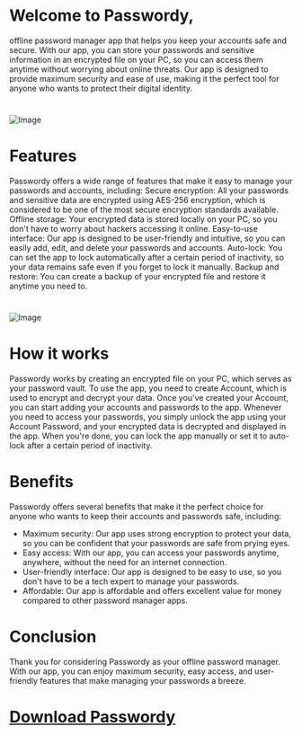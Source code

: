# Welcome to Passwordy,
offline password manager app that helps you keep your accounts safe and secure.
With our app, you can store your passwords and sensitive information in an encrypted file on your PC, so you can access them anytime without worrying about online threats.
Our app is designed to provide maximum security and ease of use, making it the perfect tool for anyone who wants to protect their digital identity.
# 
![Image](https://cdn.discordapp.com/attachments/1095762531152298096/1101902652499034182/Screenshot_2023-04-29_185337.png)

# Features

Passwordy offers a wide range of features that make it easy to manage your passwords and accounts, including:
Secure encryption: All your passwords and sensitive data are encrypted using AES-256 encryption, which is considered to be one of the most secure encryption standards available.
Offline storage: Your encrypted data is stored locally on your PC, so you don't have to worry about hackers accessing it online.
Easy-to-use interface: Our app is designed to be user-friendly and intuitive, so you can easily add, edit, and delete your passwords and accounts.
Auto-lock: You can set the app to lock automatically after a certain period of inactivity, so your data remains safe even if you forget to lock it manually.
Backup and restore: You can create a backup of your encrypted file and restore it anytime you need to.
# 
![Image](https://cdn.discordapp.com/attachments/1095762531152298096/1101902834783486064/Screenshot_2023-04-29_185222.png)

# How it works
Passwordy works by creating an encrypted file on your PC, which serves as your password vault.
To use the app, you need to create Account, which is used to encrypt and decrypt your data.
Once you've created your Account, you can start adding your accounts and passwords to the app.
Whenever you need to access your passwords, you simply unlock the app using your Account Password, and your encrypted data is decrypted and displayed in the app.
When you're done, you can lock the app manually or set it to auto-lock after a certain period of inactivity.

# Benefits
Passwordy offers several benefits that make it the perfect choice for anyone who wants to keep their accounts and passwords safe, including:
* Maximum security: Our app uses strong encryption to protect your data, so you can be confident that your passwords are safe from prying eyes.
* Easy access: With our app, you can access your passwords anytime, anywhere, without the need for an internet connection.
* User-friendly interface: Our app is designed to be easy to use, so you don't have to be a tech expert to manage your passwords.
* Affordable: Our app is affordable and offers excellent value for money compared to other password manager apps.

# Conclusion
Thank you for considering Passwordy as your offline password manager.
With our app, you can enjoy maximum security, easy access, and user-friendly features that make managing your passwords a breeze.
# [Download Passwordy](https://github.com/SHETER0/Passwordy/archive/refs/heads/main.zip)
